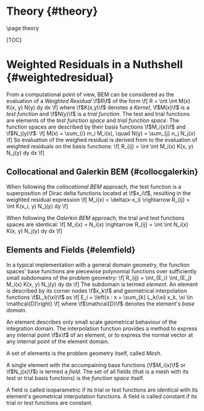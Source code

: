 Theory {#theory}
======

\page theory

[TOC]

Weighted Residuals in a Nuthshell {#weightedresidual}
=================================

From a computational point of view, BEM can be considered as the evaluation of a _Weighted Residual_ \f$R\f$ of the form
\f[ R = \int \int M(x) K(x, y) N(y) dy dx \f]
where \f$K(x,y)\f$ denotes a _Kernel_, \f$M(x)\f$ is a _test function_ and \f$N(y)\f$  is a _trial function_.
The test and trial functions are elements of the _test function space_ and _trial function space_. The function spaces are described by their basis functions \f$M_i(x)\f$ and \f$N_j(y)\f$:
\f[ M(x) = \sum_{i} m_i M_i(x), \quad N(y) = \sum_{j} n_j N_j(x) \f]
So evaluation of the weighed residual is derived from to the evaluation of weighted residuals on the basis functions:
\f[ R_{ij} = \int \int M_i(x) K(x, y) N_j(y) dy dx \f]


Collocational and Galerkin BEM {#collocgalerkin}
------------------------------

When following the _collocational BEM_ approach, the test function is a superposition of Dirac delta functions located at \f$x_i\f$, resulting in the weighted residual expression
\f[ M_i(x) = \delta(x-x_i) \rightarrow R_{ij} = \int K(x_i, y) N_j(y) dy \f]

When following the _Galerkin BEM_ approach, the trial and test functions spaces are identical:
\f[ M_i(x) = N_i(x) \rightarrow R_{ij} = \int \int N_i(x) K(x, y) N_j(y) dy dx \f]


Elements and Fields {#elemfield}
-------------------

In a typical implementation with a general domain geometry, the function spaces' base functions are piecewise polynomial functions over sufficiently small subdomains of the problem geometry:
\f[ R_{ij} = \int_{E_i} \int_{E_j} M_i(x) K(x, y) N_j(y) dy dx \f]
The subdomain is termed _element_. An element is described by its corner nodes \f$x_k\f$ and geometrical interpolation functions \f$L_k(\xi)\f$ as
\f[ E_i = \left\{x : x = \sum_{k} L_k(\xi) x_k, \xi \in \mathcal{D}\right\} \f]
where \f$\mathcal{D}\f$ denotes the element's _base domain_.

An element describes only small scale geometrical behaviour of the integration domain. The interpolation function provides a method to express any internal point \f$x\f$ of an element, or to express the normal vector at any internal point of the element domain.

A set of elements is the problem geometry itself, called _Mesh_.

A single element with the accompaining base functions (\f$M_i(x)\f$ or \f$N_j(x)\f$) is termed a _field_. The set of all fields (that is a mesh with its test or trial basis functions) is the _function space_ itself.

A field is called isoparametric if its trial or test functions are identical with its element's geometrical interpolation functions. A field is called constant if its trial or test functions are constant.


